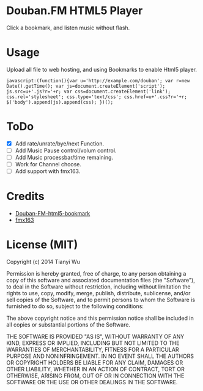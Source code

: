 # Douban.FM HTML5 Player

Click a bookmark, and listen music without flash.

# Usage
Upload all file to web hosting, and using Bookmarks to enable Html5 player.

```
javascript:(function(){var u='http://example.com/douban'; var r=new Date().getTime(); var js=document.createElement('script'); js.src=u+'.js?r='+r; var css=document.createElement('link'); css.rel='stylesheet'; css.type='text/css'; css.href=u+'.css?r='+r; $('body').append(js).append(css); })();
```

# ToDo
- [x] Add rate/unrate/bye/next Function.
- [ ] Add Music Pause control/volum control.
- [ ] Add Music processbar/time remaining.
- [ ] Work for Channel choose.
- [ ] Add support with fmx163.

# Credits

- [Douban-FM-html5-bookmark](https://github.com/picasso250/Douban-FM-html5-bookmark)
- [fmx163](https://github.com/piglei/fmx163)


# License (MIT)
Copyright (c) 2014 Tianyi Wu

Permission is hereby granted, free of charge, to any person obtaining a copy of this software and associated documentation files (the "Software"), to deal in the Software without restriction, including without limitation the rights to use, copy, modify, merge, publish, distribute, sublicense, and/or sell copies of the Software, and to permit persons to whom the Software is furnished to do so, subject to the following conditions:

The above copyright notice and this permission notice shall be included in all copies or substantial portions of the Software.

THE SOFTWARE IS PROVIDED "AS IS", WITHOUT WARRANTY OF ANY KIND, EXPRESS OR IMPLIED, INCLUDING BUT NOT LIMITED TO THE WARRANTIES OF MERCHANTABILITY, FITNESS FOR A PARTICULAR PURPOSE AND NONINFRINGEMENT. IN NO EVENT SHALL THE AUTHORS OR COPYRIGHT HOLDERS BE LIABLE FOR ANY CLAIM, DAMAGES OR OTHER LIABILITY, WHETHER IN AN ACTION OF CONTRACT, TORT OR OTHERWISE, ARISING FROM, OUT OF OR IN CONNECTION WITH THE SOFTWARE OR THE USE OR OTHER DEALINGS IN THE SOFTWARE.
